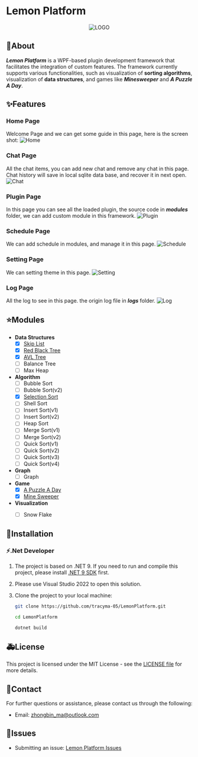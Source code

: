 # Lemon Platform
<div align="center">

![LOGO](LemonPlatform.Wpf/Resources/Images/lemon.png)

</div>

## :rocket:About
***Lemon Platform*** is a WPF-based plugin development framework that facilitates the integration of custom features. The framework currently supports various functionalities, such as visualization of **sorting algorithms**, visualization of **data structures**, and games like ***Minesweeper*** and ***A Puzzle A Day***.
## :sparkles:Features
### Home Page
Welcome Page and we can get some guide in this page, here is the screen shot:
![Home](resources/features/home.png)

### Chat Page
All the chat items, you can add new chat and remove any chat in this page. Chat history will save in local sqlite data base, and recover it in next open.
![Chat](resources/features/chat.png)

### Plugin Page
In this page you can see all the loaded plugin, the source code in ***modules*** folder, we can add custom module in this framework.
![Plugin](resources/features/plugin.png)

### Schedule Page
We can add schedule in modules, and manage it in this page. 
![Schedule](resources/features/schedule.png)
### Setting Page
We can setting theme in this page.
![Setting](resources/features/setting.png)

### Log Page
All the log to see in this page. the origin log file in ***logs*** folder.
![Log](resources/features/log.png)

## :star:Modules
- **Data Structures**
	- [x] [Skip List](documents/data-structure/skip-list.md)
	- [x] [Red Black Tree](documents/data-structure/red-black-tree.md)
	- [x] [AVL Tree](documents/data-structure/avl-tree.md)
	- [ ] Balance Tree
	- [ ] Max Heap
	
- **Algorithm**
	- [ ] Bubble Sort
	- [ ] Bubble Sort(v2)
	- [x] [Selection Sort](documents/aggorithm/selection-sort.md)
	- [ ] Shell Sort
	- [ ] Insert Sort(v1)
	- [ ] Insert Sort(v2)
	- [ ] Heap Sort
	- [ ] Merge Sort(v1)
	- [ ] Merge Sort(v2)
	- [ ] Quick Sort(v1)
	- [ ] Quick Sort(v2)
	- [ ] Quick Sort(v3)
	- [ ] Quick Sort(v4)
	
- **Graph**
	- [ ] Graph

- **Game**
	- [x] [A Puzzle A Day](documents/game/a-puzzle-a-day.md)
	- [x] [Mine Sweeper](documents/game/mine-sweeper.md)

- **Visualization**
	- [ ] Snow Flake


## :memo:Installation
### :zap:.Net Developer
1. The project is based on .NET 9. If you need to run and compile this project, please install [.NET 9 SDK](https://dotnet.microsoft.com/en-us/download/dotnet/9.0) first.
2. Please use Visual Studio 2022 to open this solution.
3. Clone the project to your local machine:

    ```bash
    git clone https://github.com/tracyma-05/LemonPlatform.git

    cd LemonPlatform

    dotnet build
    ```
## :ambulance:License
This project is licensed under the MIT License - see the [LICENSE file](./LICENSE) for more details.

## :racehorse:Contact
For further questions or assistance, please contact us through the following:
- Email: [zhongbin_ma@outlook.com](mailto:zhongbin_ma@outlook.com)

## :bug:Issues
- Submitting an issue: [Lemon Platform Issues](https://github.com/tracyma-05/LemonPlatform/issues)